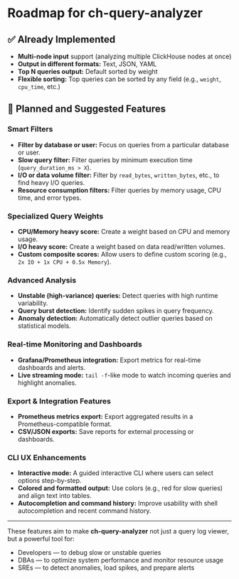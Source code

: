 # Roadmap for ch-query-analyzer

## ✅ Already Implemented
- **Multi-node input** support (analyzing multiple ClickHouse nodes at once)
- **Output in different formats:** Text, JSON, YAML
- **Top N queries output:** Default sorted by weight
- **Flexible sorting:** Top queries can be sorted by any field (e.g., `weight`, `cpu_time`, etc.)

## 🚀 Planned and Suggested Features

### Smart Filters
- **Filter by database or user:** Focus on queries from a particular database or user.
- **Slow query filter:** Filter queries by minimum execution time (`query_duration_ms > X`).
- **I/O or data volume filter:** Filter by `read_bytes`, `written_bytes`, etc., to find heavy I/O queries.
- **Resource consumption filters:** Filter queries by memory usage, CPU time, and error types.

### Specialized Query Weights
- **CPU/Memory heavy score:** Create a weight based on CPU and memory usage.
- **I/O heavy score:** Create a weight based on data read/written volumes.
- **Custom composite scores:** Allow users to define custom scoring (e.g., `2x IO + 1x CPU + 0.5x Memory`).

### Advanced Analysis
- **Unstable (high-variance) queries:** Detect queries with high runtime variability.
- **Query burst detection:** Identify sudden spikes in query frequency.
- **Anomaly detection:** Automatically detect outlier queries based on statistical models.

### Real-time Monitoring and Dashboards
- **Grafana/Prometheus integration:** Export metrics for real-time dashboards and alerts.
- **Live streaming mode:** `tail -f`-like mode to watch incoming queries and highlight anomalies.

### Export & Integration Features
- **Prometheus metrics export:** Export aggregated results in a Prometheus-compatible format.
- **CSV/JSON exports:** Save reports for external processing or dashboards.

### CLI UX Enhancements
- **Interactive mode:** A guided interactive CLI where users can select options step-by-step.
- **Colored and formatted output:** Use colors (e.g., red for slow queries) and align text into tables.
- **Autocompletion and command history:** Improve usability with shell autocompletion and recent command history.

---

These features aim to make **ch-query-analyzer** not just a query log viewer, but a powerful tool for:
- Developers — to debug slow or unstable queries
- DBAs — to optimize system performance and monitor resource usage
- SREs — to detect anomalies, load spikes, and prepare alerts

